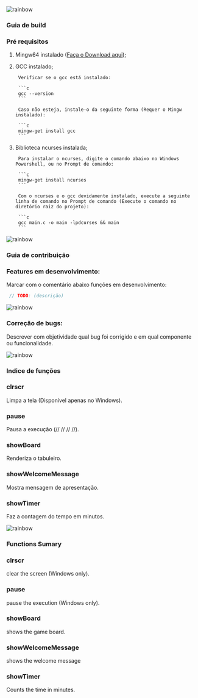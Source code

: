 ![rainbow](https://raw.githubusercontent.com/andreasbm/readme/master/assets/lines/rainbow.png)

### Guia de build
### Pré requisitos

1. Mingw64 instalado ([Faça o Download aqui](https://sourceforge.net/projects/mingw/));

2. GCC instalado;

        Verificar se o gcc está instalado:

        ```c
        gcc --version
        ```

        Caso não esteja, instale-o da seguinte forma (Requer o Mingw instalado):

        ```c
        mingw-get install gcc
        ```

3. Biblioteca ncurses instalada;

        Para instalar o ncurses, digite o comando abaixo no Windows Powershell, ou no Prompt de comando:

        ```c
        mingw-get install ncurses
        ```

        Com o ncurses e o gcc devidamente instalado, execute a seguinte linha de comando no Prompt de comando (Execute o comando no diretório raiz do projeto):

        ```c
        gcc main.c -o main -lpdcurses && main
        ```

![rainbow](https://raw.githubusercontent.com/andreasbm/readme/master/assets/lines/rainbow.png)

### Guia de contribuição
### Features em desenvolvimento:
Marcar com o comentário abaixo funções em desenvolvimento:
```c
 // TODO: (descrição)
```

![rainbow](https://raw.githubusercontent.com/andreasbm/readme/master/assets/lines/rainbow.png)

### Correção de bugs:
Descrever com objetividade qual bug foi corrigido e em qual componente ou funcionalidade.

![rainbow](https://raw.githubusercontent.com/andreasbm/readme/master/assets/lines/rainbow.png)

### Indice de funções

### clrscr
Limpa a tela (Disponível apenas no Windows).
### pause
Pausa a execução (// // // //).
### showBoard
Renderiza o tabuleiro.
### showWelcomeMessage
Mostra mensagem de apresentação.
### showTimer
Faz a contagem do tempo em minutos. 

![rainbow](https://raw.githubusercontent.com/andreasbm/readme/master/assets/lines/rainbow.png)

### Functions Sumary

### clrscr
clear the screen (Windows only).
### pause
pause the execution (Windows only).
### showBoard
shows the game board.
### showWelcomeMessage
shows the welcome message
### showTimer
Counts the time in minutes. 


